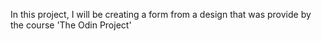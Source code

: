 In this project, I will be creating a form from a design that was provide by the course 'The Odin Project'
